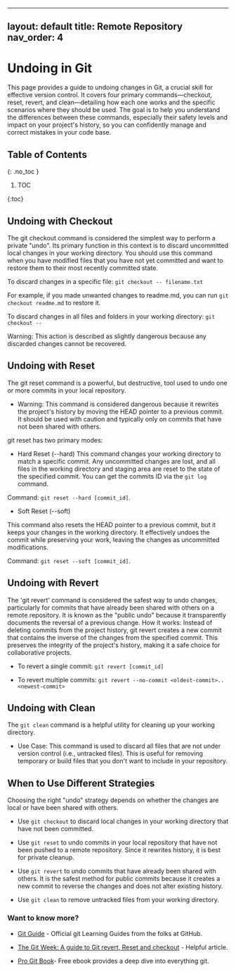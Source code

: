 
---
layout: default
title: Remote Repository
nav_order: 4
---

<!-- prettier-ignore-start -->

# Undoing in Git




This page provides a guide to undoing changes in Git, a crucial skill for effective version control. It covers four primary commands—checkout, reset, revert, and clean—detailing how each one works and the specific scenarios where they should be used. The goal is to help you understand the differences between these commands, especially their safety levels and impact on your project's history, so you can confidently manage and correct mistakes in your code base.




## Table of Contents

{: .no_toc }



1. TOC


{:toc}



## Undoing with Checkout

The git checkout command is considered the simplest way to perform a private "undo". Its primary function in this context is to discard uncommitted local changes in your working directory. You should use this command when you have modified files that you have not yet committed and want to restore them to their most recently committed state.

To discard changes in a specific file: `git checkout -- filename.txt`

For example, if you made unwanted changes to readme.md, you can run `git checkout readme.md` to restore it.

To discard changes in all files and folders in your working directory: `git checkout --` 

Warning: This action is described as slightly dangerous because any discarded changes cannot be recovered.



## Undoing with Reset

The git reset command is a powerful, but destructive, tool used to undo one or more commits in your local repository.

- Warning: This command is considered dangerous because it rewrites the project's history by moving the HEAD pointer to a previous commit. It should be used with caution and typically only on commits that have not been shared with others.

git reset has two primary modes:

- Hard Reset (--hard)
This command changes your working directory to match a specific commit. Any uncommitted changes are lost, and all files in the working directory and staging area are reset to the state of the specified commit. You can get the commits ID via the `git log` command.

Command: `git reset --hard [commit_id]`.

- Soft Reset (--soft)

This command also resets the HEAD pointer to a previous commit, but it keeps your changes in the working directory. It effectively undoes the commit while preserving your work, leaving the changes as uncommitted modifications.

 Command: `git reset --soft [commit_id]`.



## Undoing with Revert

The 'git revert' command is considered the safest way to undo changes, particularly for commits that have already been shared with others on a remote repository. It is known as the "public undo" because it transparently documents the reversal of a previous change.
How it works: Instead of deleting commits from the project history, git revert creates a new commit that contains the inverse of the changes from the specified commit. This preserves the integrity of the project's history, making it a safe choice for collaborative projects.

- To revert a single commit: `git revert [commit_id]`

- To revert multiple commits: `git revert --no-commit <oldest-commit>..<newest-commit>`



## Undoing with Clean

The `git clean` command is a helpful utility for cleaning up your working directory.

- Use Case: This command is used to discard all files that are not under version control (i.e., untracked files). This is useful for removing temporary or build files that you don't want to include in your repository.


## When to Use Different Strategies

Choosing the right "undo" strategy depends on whether the changes are local or have been shared with others.

- Use `git checkout` to discard local changes in your working directory that have not been committed.

- Use `git reset` to undo commits in your local repository that have not been pushed to a remote repository. Since it rewrites history, it is best for private cleanup.

- Use `git revert` to undo commits that have already been shared with others. It is the safest method for public commits because it creates a new commit to reverse the changes and does not alter existing history.

- Use `git clean` to remove untracked files from your working directory.





### Want to know more?

- [Git Guide](https://github.com/git-guides) - Official git Learning Guides from the folks at GitHub.

- [The Git Week: A guide to Git revert, Reset and checkout](https://medium.com/@lorenzouriel/the-git-week-a-guide-to-git-revert-reset-and-checkout-da103b119b17) - Helpful article.

- [Pro Git Book](https://git-scm.com/book/en/v2)- Free ebook provides a deep dive into everything git.



<!-- prettier-ignore-end -->

